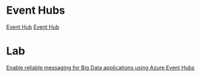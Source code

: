 # Event Hubs

[Event Hub](https://docs.microsoft.com/en-us/azure/event-hubs/)
[Event Hub](https://docs.microsoft.com/en-us/azure/event-hubs/)

# Lab

[Enable reliable messaging for Big Data applications using Azure Event Hubs](https://docs.microsoft.com/en-us/learn/modules/enable-reliable-messaging-for-big-data-apps-using-event-hubs/)
